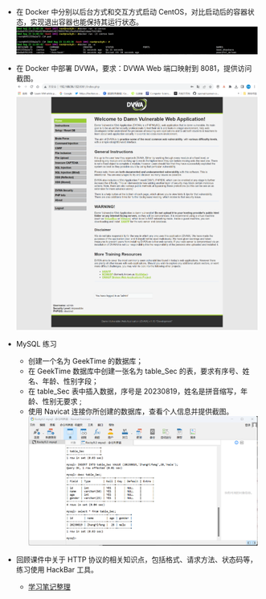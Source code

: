 -  在 Docker 中分别以后台方式和交互方式启动 CentOS，对比启动后的容器状态，实现退出容器也能保持其运行状态。
![Alt text](0819images/image01.png)

- 在 Docker 中部署 DVWA，要求：DVWA Web 端口映射到 8081，提供访问截图。
![Alt text](0819images/image02.png)

- MySQL 练习
  - 创建一个名为 GeekTime 的数据库；
  - 在 GeekTime 数据库中创建一张名为 table_Sec 的表，要求有序号、姓名、年龄、性别字段；
  - 在 table_Sec 表中插入数据，序号是 20230819，姓名是拼音缩写，年龄、性别无要求 ;
  - 使用 Navicat 连接你所创建的数据库，查看个人信息并提供截图。
![Alt text](0819images/image03.png)

- 回顾课件中关于 HTTP 协议的相关知识点，包括格式、请求方法、状态码等，练习使用 HackBar 工具。
  
  - <a href="../cyber_security/网络安全知识汇总.md#web应用程序安全与风险">学习笔记整理</a>